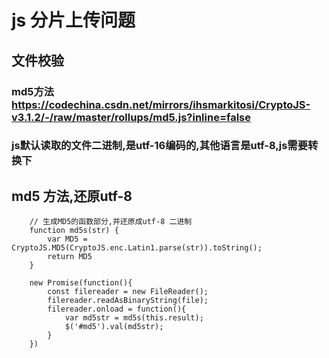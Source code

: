 # js 分片上传问题
## 文件校验
### md5方法 https://codechina.csdn.net/mirrors/ihsmarkitosi/CryptoJS-v3.1.2/-/raw/master/rollups/md5.js?inline=false
### js默认读取的文件二进制,是utf-16编码的,其他语言是utf-8,js需要转换下

## md5 方法,还原utf-8
```
    // 生成MD5的函数部分,并还原成utf-8 二进制
    function md5s(str) {
        var MD5 = CryptoJS.MD5(CryptoJS.enc.Latin1.parse(str)).toString();
        return MD5
    }
```

```
    new Promise(function(){
        const filereader = new FileReader();
        filereader.readAsBinaryString(file);
        filereader.onload = function(){
            var md5str = md5s(this.result);
            $('#md5').val(md5str);
        }
    })
```
